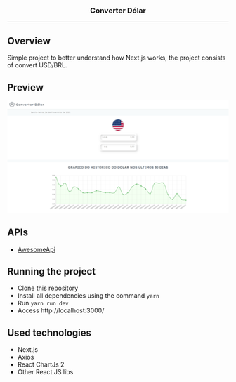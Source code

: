 <p align="center">
  <h3 align="center">Converter Dólar</h3>
</p>

---

## Overview

Simple project to better understand how Next.js works, the project consists of convert USD/BRL.

## Preview

![converter-dolar-preview](./preview.png)

## APIs

- [AwesomeApi](https://docs.awesomeapi.com.br/api-de-moedas)

## Running the project

- Clone this repository
- Install all dependencies using the command `yarn`
- Run `yarn run dev`
- Access http://localhost:3000/

## Used technologies

- Next.js
- Axios
- React ChartJs 2
- Other React JS libs

